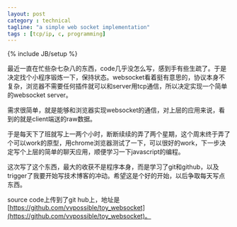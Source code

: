 ```yaml
---
layout: post
category : technical
tagline: "a simple web socket implementation"
tags : [tcp/ip, c, programming]
---
```

{% include JB/setup %}


最近一直在忙些杂七杂八的东西，code几乎没怎么写，感到手有些生疏了。于是决定找个小程序锻炼一下，保持状态。websocket看着挺有意思的，协议本身不复杂，浏览器不需要任何插件就可以和server用tcp通信，所以决定实现一个简单的websocket server。

需求很简单，就是能够和浏览器实现websocket的通信，对上层的应用来说，看到的就是client端送的raw数据。

于是每天下了班就写上一两个小时，断断续续的弄了两个星期，这个周末终于弄了个可以work的原型，用chrome浏览器测试了一下，可以很好的work，下一步决定写个上层的简单的聊天应用，顺便学习一下javascript的编程。

这次写了这个东西，最大的收获不是程序本身，而是学习了git和github，以及trigger了我要开始写技术博客的冲动。希望这是个好的开始，以后争取每天写点东西。

source code上传到了git hub上，地址是[https://github.com/vvpossible/toy_websocket](https://github.com/vvpossible/toy_websocket)。






